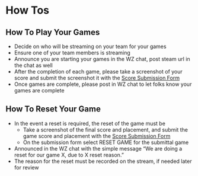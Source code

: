 # How Tos

## How To Play Your Games

- Decide on who will be streaming on your team for your games
- Ensure one of your team members is streaming
- Announce you are starting your games in the WZ chat, post steam url in the chat as well
- After the completion of each game, please take a screenshot of your score and submit the screenshot it with the [Score Submission Form](https://forms.gle/o2pczPhx5R6NKvSZ7)
- Once games are complete, please post in WZ chat to let folks know your games are complete

## How To Reset Your Game

- In the event a reset is required, the reset of the game must be
  - Take a screenshot of the final score and placement, and submit the game score and placement with the [Score Submission Form](https://forms.gle/o2pczPhx5R6NKvSZ7)
  - On the submission form select RESET GAME for the submittal game
- Announced in the WZ chat with the simple message “We are doing a reset for our game X, due to X reset reason.”
- The reason for the reset must be recorded on the stream, if needed later for review
